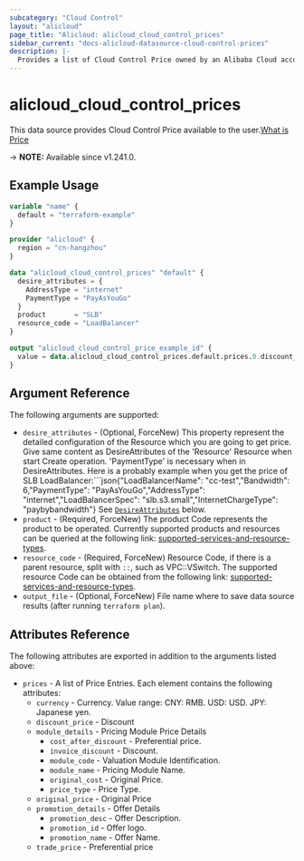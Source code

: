 ```yaml
---
subcategory: "Cloud Control"
layout: "alicloud"
page_title: "Alicloud: alicloud_cloud_control_prices"
sidebar_current: "docs-alicloud-datasource-cloud-control-prices"
description: |-
  Provides a list of Cloud Control Price owned by an Alibaba Cloud account.
---
```


# alicloud_cloud_control_prices

This data source provides Cloud Control Price available to the user.[What is Price](https://next.api.aliyun.com/document/cloudcontrol/2022-08-30/GetPrice)

-> **NOTE:** Available since v1.241.0.

## Example Usage

```terraform
variable "name" {
  default = "terraform-example"
}

provider "alicloud" {
  region = "cn-hangzhou"
}

data "alicloud_cloud_control_prices" "default" {
  desire_attributes = {
    AddressType = "internet"
    PaymentType = "PayAsYouGo"
  }
  product       = "SLB"
  resource_code = "LoadBalancer"
}

output "alicloud_cloud_control_price_example_id" {
  value = data.alicloud_cloud_control_prices.default.prices.0.discount_price
}
```

## Argument Reference

The following arguments are supported:
* `desire_attributes` - (Optional, ForceNew) This property represent the detailed configuration of the Resource which you are going to get price.  Give same content as DesireAttributes of the 'Resource' Resource when start Create operation. 'PaymentType' is necessary when in DesireAttributes.  Here is a probably example when you get the price of SLB LoadBalancer:```json{"LoadBalancerName": "cc-test","Bandwidth": 6,"PaymentType": "PayAsYouGo","AddressType": "internet","LoadBalancerSpec": "slb.s3.small","InternetChargeType": "paybybandwidth"} See [`DesireAttributes`](#DesireAttributes) below.
* `product` - (Required, ForceNew) The product Code represents the product to be operated. Currently supported products and resources can be queried at the following link: [supported-services-and-resource-types](https://help.aliyun.com/zh/cloud-control-api/product-overview/supported-services-and-resource-types).
* `resource_code` - (Required, ForceNew) Resource Code, if there is a parent resource, split with `::`, such as VPC::VSwitch. The supported resource Code can be obtained from the following link: [supported-services-and-resource-types](https://help.aliyun.com/zh/cloud-control-api/product-overview/supported-services-and-resource-types).
* `output_file` - (Optional, ForceNew) File name where to save data source results (after running `terraform plan`).

## Attributes Reference

The following attributes are exported in addition to the arguments listed above:
* `prices` - A list of Price Entries. Each element contains the following attributes:
  * `currency` - Currency. Value range: CNY: RMB. USD: USD. JPY: Japanese yen.
  * `discount_price` - Discount
  * `module_details` - Pricing Module Price Details
    * `cost_after_discount` - Preferential price.
    * `invoice_discount` - Discount.
    * `module_code` - Valuation Module Identification.
    * `module_name` - Pricing Module Name.
    * `original_cost` - Original Price.
    * `price_type` - Price Type.
  * `original_price` - Original Price
  * `promotion_details` - Offer Details
    * `promotion_desc` - Offer Description.
    * `promotion_id` - Offer logo.
    * `promotion_name` - Offer Name.
  * `trade_price` - Preferential price